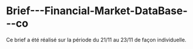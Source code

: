 # Brief---Financial-Market-DataBase---co

Ce brief a été réalisé sur la période du 21/11 au 23/11 de façon individuelle.


